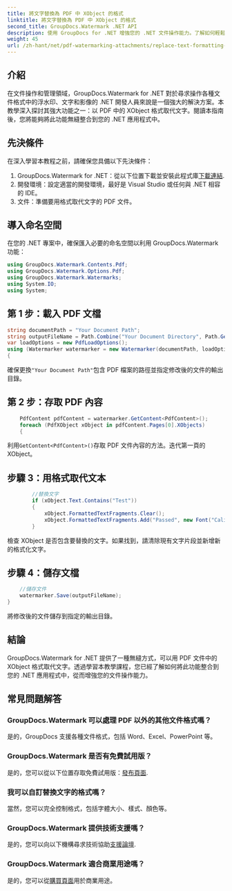 ```yaml
---
title: 將文字替換為 PDF 中 XObject 的格式
linktitle: 將文字替換為 PDF 中 XObject 的格式
second_title: GroupDocs.Watermark .NET API
description: 使用 GroupDocs for .NET 增強您的 .NET 文件操作能力。了解如何輕鬆地以 PDF 中的格式取代文字。
weight: 45
url: /zh-hant/net/pdf-watermarking-attachments/replace-text-formatting-xobject-pdf/
---
```

## 介紹
在文件操作和管理領域，GroupDocs.Watermark for .NET 對於尋求操作各種文件格式中的浮水印、文字和影像的 .NET 開發人員來說是一個強大的解決方案。本教學深入探討其強大功能之一：以 PDF 中的 XObject 格式取代文字。閱讀本指南後，您將能夠將此功能無縫整合到您的 .NET 應用程式中。
## 先決條件
在深入學習本教程之前，請確保您具備以下先決條件：
1.  GroupDocs.Watermark for .NET：從以下位置下載並安裝此程式庫[下載連結](https://releases.groupdocs.com/Watermark/net/).
2. 開發環境：設定適當的開發環境，最好是 Visual Studio 或任何與 .NET 相容的 IDE。
3. 文件：準備要用格式取代文字的 PDF 文件。

## 導入命名空間
在您的 .NET 專案中，確保匯入必要的命名空間以利用 GroupDocs.Watermark 功能：
```csharp
using GroupDocs.Watermark.Contents.Pdf;
using GroupDocs.Watermark.Options.Pdf;
using GroupDocs.Watermark.Watermarks;
using System.IO;
using System;
```
## 第 1 步：載入 PDF 文檔
```csharp
string documentPath = "Your Document Path";
string outputFileName = Path.Combine("Your Document Directory", Path.GetFileName(documentPath));
var loadOptions = new PdfLoadOptions();
using (Watermarker watermarker = new Watermarker(documentPath, loadOptions))
{
```
確保更換`"Your Document Path"`包含 PDF 檔案的路徑並指定修改後的文件的輸出目錄。
## 第 2 步：存取 PDF 內容
```csharp
    PdfContent pdfContent = watermarker.GetContent<PdfContent>();
    foreach (PdfXObject xObject in pdfContent.Pages[0].XObjects)
    {
```
利用`GetContent<PdfContent>()`存取 PDF 文件內容的方法。迭代第一頁的 XObject。
## 步驟 3：用格式取代文本
```csharp
        //替換文字
        if (xObject.Text.Contains("Test"))
        {
            xObject.FormattedTextFragments.Clear();
            xObject.FormattedTextFragments.Add("Passed", new Font("Calibri", 19, FontStyle.Bold), Color.Red, Color.Aqua);
        }
```
檢查 XObject 是否包含要替換的文字。如果找到，請清除現有文字片段並新增新的格式化文字。
## 步驟 4：儲存文檔
```csharp
    //儲存文件
    watermarker.Save(outputFileName);
}
```
將修改後的文件儲存到指定的輸出目錄。

## 結論
GroupDocs.Watermark for .NET 提供了一種無縫方式，可以用 PDF 文件中的 XObject 格式取代文字。透過學習本教學課程，您已經了解如何將此功能整合到您的 .NET 應用程式中，從而增強您的文件操作能力。
## 常見問題解答
### GroupDocs.Watermark 可以處理 PDF 以外的其他文件格式嗎？
是的，GroupDocs 支援各種文件格式，包括 Word、Excel、PowerPoint 等。
### GroupDocs.Watermark 是否有免費試用版？
是的，您可以從以下位置存取免費試用版：[發布頁面](https://releases.groupdocs.com/).
### 我可以自訂替換文字的格式嗎？
當然，您可以完全控制格式，包括字體大小、樣式、顏色等。
### GroupDocs.Watermark 提供技術支援嗎？
是的，您可以向以下機構尋求技術協助[支援論壇](https://forum.groupdocs.com/c/watermark/19).
### GroupDocs.Watermark 適合商業用途嗎？
是的，您可以從[購買頁面](https://purchase.groupdocs.com/buy)用於商業用途。